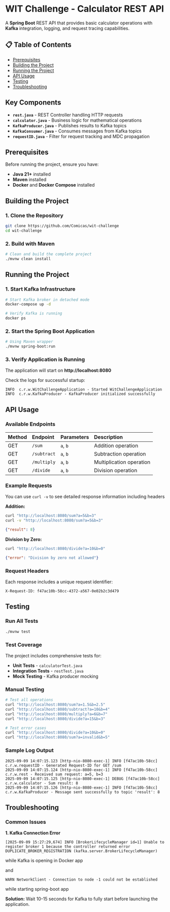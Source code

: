 # WIT Challenge - Calculator REST API

A **Spring Boot** REST API that provides basic calculator operations with **Kafka** integration, logging, and request tracing capabilities.

## 📋 Table of Contents

- [Prerequisites](#prerequisites)
- [Building the Project](#building-the-project)
- [Running the Project](#running-the-project)
- [API Usage](#api-usage)
- [Testing](#testing)
- [Troubleshooting](#troubleshooting)


## Key Components

- **`rest.java`** - REST Controller handling HTTP requests
- **`calculator.java`** - Business logic for mathematical operations
- **`KafkaProducer.java`** - Publishes results to Kafka topics
- **`KafkaConsumer.java`** - Consumes messages from Kafka topics
- **`requestID.java`** - Filter for request tracking and MDC propagation


## Prerequisites

Before running the project, ensure you have:

- **Java 21+** installed
- **Maven** installed
- **Docker** and **Docker Compose** installed


## Building the Project

### 1. Clone the Repository

```bash
git clone https://github.com/Comicas/wit-challenge
cd wit-challenge
```

### 2. Build with Maven

```bash
# Clean and build the complete project
./mvnw clean install
```

## Running the Project

### 1. Start Kafka Infrastructure

```bash
# Start Kafka broker in detached mode
docker-compose up -d

# Verify Kafka is running
docker ps
```

### 2. Start the Spring Boot Application

```bash
# Using Maven wrapper
./mvnw spring-boot:run
```


### 3. Verify Application is Running

The application will start on **http://localhost:8080**

Check the logs for successful startup:

```
INFO  c.r.w.WitChallengeApplication - Started WitChallengeApplication
INFO  c.r.w.KafkaProducer - KafkaProducer initialized successfully
```


## API Usage

### Available Endpoints

| Method | Endpoint | Parameters | Description |
| :-- | :-- | :-- | :-- |
| GET | `/sum` | `a`, `b` | Addition operation |
| GET | `/subtract` | `a`, `b` | Subtraction operation |
| GET | `/multiply` | `a`, `b` | Multiplication operation |
| GET | `/divide` | `a`, `b` | Division operation |

### Example Requests

You can use `curl -v` to see detailed response information including headers

**Addition:**

```bash
curl "http://localhost:8080/sum?a=5&b=3"
curl -v "http://localhost:8080/sum?a=5&b=3"
```

```json
{"result": 8}
```


**Division by Zero:**

```bash
curl "http://localhost:8080/divide?a=10&b=0"
```

```json
{"error": "Division by zero not allowed"}
```


### Request Headers

Each response includes a unique request identifier:

```
X-Request-ID: f47ac10b-58cc-4372-a567-0e02b2c3d479
```


## Testing

### Run All Tests

```bash
./mvnw test
```


### Test Coverage

The project includes comprehensive tests for:

- **Unit Tests** - `calculatorTest.java`
- **Integration Tests** - `restTest.java`
- **Mock Testing** - Kafka producer mocking


### Manual Testing

```bash
# Test all operations
curl "http://localhost:8080/sum?a=1.5&b=2.5"
curl "http://localhost:8080/subtract?a=10&b=4"
curl "http://localhost:8080/multiply?a=6&b=7"
curl "http://localhost:8080/divide?a=15&b=3"

# Test error cases
curl "http://localhost:8080/divide?a=10&b=0"
curl "http://localhost:8080/sum?a=invalid&b=5"
```


### Sample Log Output

```log
2025-09-09 14:07:15.123 [http-nio-8080-exec-1] INFO [f47ac10b-58cc] c.r.w.requestID - Generated Request-ID for GET /sum
2025-09-09 14:07:15.124 [http-nio-8080-exec-1] INFO [f47ac10b-58cc] c.r.w.rest - Received sum request: a=5, b=3
2025-09-09 14:07:15.125 [http-nio-8080-exec-1] DEBUG [f47ac10b-58cc] c.r.w.calculator - Sum result: 8
2025-09-09 14:07:15.126 [http-nio-8080-exec-1] INFO [f47ac10b-58cc] c.r.w.KafkaProducer - Message sent successfully to topic 'result': 8
```

## Troubleshooting

### Common Issues

**1. Kafka Connection Error**

```
[2025-09-09 15:27:29,674] INFO [BrokerLifecycleManager id=1] Unable to register broker 1 because the controller returned error DUPLICATE_BROKER_REGISTRATION (kafka.server.BrokerLifecycleManager)
```
while Kafka is opening in Docker app

and

```
WARN NetworkClient - Connection to node -1 could not be established
```
while starting spring-boot app

**Solution:** Wait 10-15 seconds for Kafka to fully start before launching the application.
